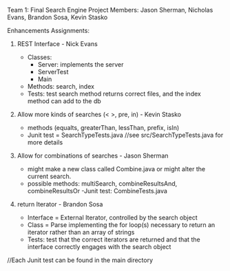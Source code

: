 Team 1: Final Search Engine Project
Members: Jason Sherman, Nicholas Evans, Brandon Sosa, Kevin Stasko

Enhancements Assignments: 

1. REST Interface - Nick Evans
    - Classes: 
      - Server: implements the server
      - ServerTest
      - Main
    - Methods: search, index
    - Tests: test search method returns correct files, and the index method can add to the db

2. Allow more kinds of searches (< >, pre, in) - Kevin Stasko
    - methods (equalts, greaterThan, lessThan, prefix, isIn)
    - Junit test = SearchTypeTests.java //see src/SearchTypeTests.java for more details

3. Allow for combinations of searches - Jason Sherman
	- might make a new class called Combine.java or might 	alter the current search.
	- possible methods: multiSearch, combineResultsAnd, 	combineResultsOr
	-Junit test: CombineTests.java

5. return Iterator - Brandon Sosa
    - Interface = External Iterator, controlled by the search object
    - Class = Parse implementing the for loop(s) necessary to return an iterator rather than an array of strings
    - Tests: test that the correct iterators are returned and that the interface correctly engages with the search object

//Each Junit test can be found in the main directory



